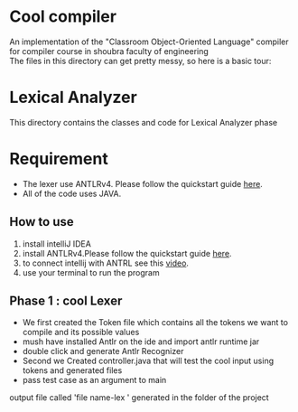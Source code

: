 # Cool compiler 
 An implementation of the "Classroom Object-Oriented Language" compiler for compiler course in shoubra faculty of engineering  
The files in this directory can get pretty messy, so here is a basic tour:
#  Lexical Analyzer

This directory contains the classes and code for Lexical Analyzer phase 
# Requirement 

 - The lexer  use ANTLRv4. Please follow the quickstart guide [here]([https://www.antlr.org/](https://www.antlr.org/)).
 - All of the code uses JAVA.

## How to use 

 1. install intelliJ IDEA
 2. install  ANTLRv4.Please follow the quickstart guide [here]([https://www.antlr.org/](https://www.antlr.org/)).
 3. to connect intellij with ANTRL see this [video]([https://www.youtube.com/watch?v=rCFMKUtN7rM&feature=emb_logo](https://www.youtube.com/watch?v=rCFMKUtN7rM&feature=emb_logo)).
 4. use your terminal to run the program 


## **Phase 1 : cool Lexer**

-   We first created the Token file which contains all the tokens we want to compile and its possible values
-   mush have installed Antlr on the ide and import antlr runtime jar
-   double click and generate Antlr Recognizer
-   Second we Created controller.java that will test the cool input using tokens and generated files
-   pass test case as an argument to main 

output file called 'file name-lex ' generated in the folder of the project













